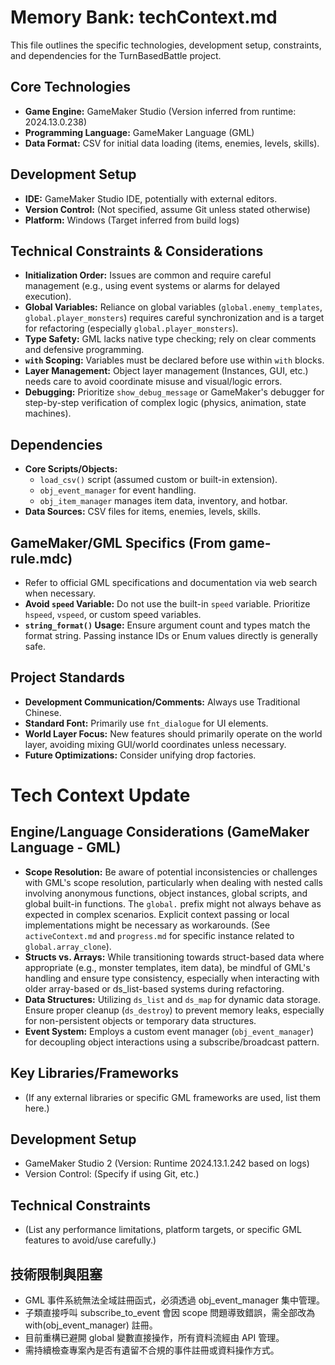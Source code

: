 # Memory Bank: techContext.md

This file outlines the specific technologies, development setup, constraints, and dependencies for the TurnBasedBattle project.

## Core Technologies

*   **Game Engine:** GameMaker Studio (Version inferred from runtime: 2024.13.0.238)
*   **Programming Language:** GameMaker Language (GML)
*   **Data Format:** CSV for initial data loading (items, enemies, levels, skills).

## Development Setup

*   **IDE:** GameMaker Studio IDE, potentially with external editors.
*   **Version Control:** (Not specified, assume Git unless stated otherwise)
*   **Platform:** Windows (Target inferred from build logs)

## Technical Constraints & Considerations

*   **Initialization Order:** Issues are common and require careful management (e.g., using event systems or alarms for delayed execution).
*   **Global Variables:** Reliance on global variables (`global.enemy_templates`, `global.player_monsters`) requires careful synchronization and is a target for refactoring (especially `global.player_monsters`).
*   **Type Safety:** GML lacks native type checking; rely on clear comments and defensive programming.
*   **`with` Scoping:** Variables must be declared before use within `with` blocks.
*   **Layer Management:** Object layer management (Instances, GUI, etc.) needs care to avoid coordinate misuse and visual/logic errors.
*   **Debugging:** Prioritize `show_debug_message` or GameMaker's debugger for step-by-step verification of complex logic (physics, animation, state machines).

## Dependencies

*   **Core Scripts/Objects:**
    *   `load_csv()` script (assumed custom or built-in extension).
    *   `obj_event_manager` for event handling.
    *   `obj_item_manager` manages item data, inventory, and hotbar.
*   **Data Sources:** CSV files for items, enemies, levels, skills.

## GameMaker/GML Specifics (From game-rule.mdc)

*   Refer to official GML specifications and documentation via web search when necessary.
*   **Avoid `speed` Variable:** Do not use the built-in `speed` variable. Prioritize `hspeed`, `vspeed`, or custom speed variables.
*   **`string_format()` Usage:** Ensure argument count and types match the format string. Passing instance IDs or Enum values directly is generally safe.

## Project Standards

*   **Development Communication/Comments:** Always use Traditional Chinese.
*   **Standard Font:** Primarily use `fnt_dialogue` for UI elements.
*   **World Layer Focus:** New features should primarily operate on the world layer, avoiding mixing GUI/world coordinates unless necessary.
*   **Future Optimizations:** Consider unifying drop factories.

# Tech Context Update

## Engine/Language Considerations (GameMaker Language - GML)
*   **Scope Resolution:** Be aware of potential inconsistencies or challenges with GML's scope resolution, particularly when dealing with nested calls involving anonymous functions, object instances, global scripts, and global built-in functions. The `global.` prefix might not always behave as expected in complex scenarios. Explicit context passing or local implementations might be necessary as workarounds. (See `activeContext.md` and `progress.md` for specific instance related to `global.array_clone`).
*   **Structs vs. Arrays:** While transitioning towards struct-based data where appropriate (e.g., monster templates, item data), be mindful of GML's handling and ensure type consistency, especially when interacting with older array-based or ds_list-based systems during refactoring.
*   **Data Structures:** Utilizing `ds_list` and `ds_map` for dynamic data storage. Ensure proper cleanup (`ds_destroy`) to prevent memory leaks, especially for non-persistent objects or temporary data structures.
*   **Event System:** Employs a custom event manager (`obj_event_manager`) for decoupling object interactions using a subscribe/broadcast pattern.

## Key Libraries/Frameworks
*   (If any external libraries or specific GML frameworks are used, list them here.)

## Development Setup
*   GameMaker Studio 2 (Version: Runtime 2024.13.1.242 based on logs)
*   Version Control: (Specify if using Git, etc.)

## Technical Constraints
*   (List any performance limitations, platform targets, or specific GML features to avoid/use carefully.)

## 技術限制與阻塞
- GML 事件系統無法全域註冊函式，必須透過 obj_event_manager 集中管理。
- 子類直接呼叫 subscribe_to_event 會因 scope 問題導致錯誤，需全部改為 with(obj_event_manager) 註冊。
- 目前重構已避開 global 變數直接操作，所有資料流經由 API 管理。
- 需持續檢查專案內是否有遺留不合規的事件註冊或資料操作方式。

